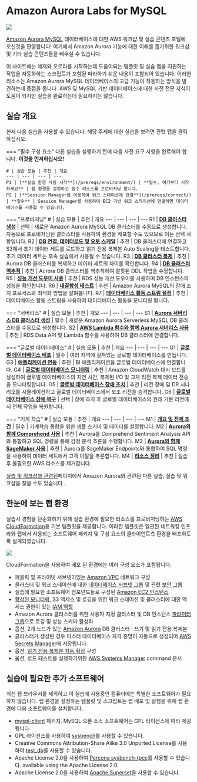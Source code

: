 # Amazon Aurora Labs for MySQL

<div class="aurora"><img src="/assets/images/amazon-aurora.svg"></div>

<a href="https://aws.amazon.com/rds/aurora/details/mysql-details/" target="_blank">Amazon Aurora MySQL</a> 데이터베이스에 대한 AWS 워크샵 및 실습 콘텐츠 포털에 오신것을 환영합니다! 여기에서 Amazon Aurora 기능에 대한 이해를 돕기위한 워크샵 및 기타 실습 콘텐츠들을 배우실 수 있습니다.

이 사이트에는 예제와 오로라를 시작하는데 도움이되는 템플릿 및 실습 랩을 지원하는 작업을 자동화하는 스크립트가 포함된 따라하기 쉬운 내용이 포함되어 있습니다. 이러한 리소스는 Amazon Aurora MySQL 데이터베이스의 고급 기능이 작동하는 방식을 발견하는데 중점을 둡니다. AWS 및 MySQL 기반 데이터베이스에 대한 사전 전문 지식이 도움이 되지만 실습을 완료하는데 필요하지는 않습니다.


## 실습 개요

현재 다음 실습을 사용할 수 있습니다. 해당 주제에 대한 실습을 보려면 관련 탭을 클릭하십시오.

=== "필수 구성 요소"
    다른 실습을 실행하기 전에 다음 사전 요구 사항을 완료해야 합니다. **이것을 먼저하십시오!**

    # | 실습 모듈 | 추천 | 개요
    --- | --- | --- | ---
    P1 | [**실습 환경 사용 시작**](/prereqs/environment/) | **필수, 여기부터 시작하세요** | 랩 환경을 설정하고 필수 리소스를 프로비저닝 합니다.
    P2 | [**Session Manager를 이용하여 워크 스테이션에 연결**](/prereqs/connect/) | **필수** | Session Manager를 사용하여 EC2 기반 워크 스테이션에 연결하면 데이터베이스를 사용할 수 있습니다.

=== "프로비저닝"
    # | 실습 모듈 | 추천 | 개요
    --- | --- | --- | ---
    R1 | [**DB 클러스터 생성**](/provisioned/create/) | 선택 | 새로운 Amazon Aurora MySQL DB 클러스터를 수동으로 생성합니다. 자동으로 프로비저닝된 클러스터를 사용하여 환경을 배포할 수도 있으므로 이는 선택 사항입니다.
    R2 | [**DB 연결, 데이터로드 및 오토 스케일**](/provisioned/interact/) | 추천 | DB 클러스터에 연결하고 S3에서 초기 데이터 세트를 로드하고 읽기 전용 복제본 Auto Scaling을 테스트합니다. 초기 데이터 세트는 후속 실습에서 사용될 수 있습니다.
    R3 | [**DB 클러스터 복제**](/provisioned/clone/) | 추천 | Aurora DB 클러스터를 복제하고 데이터 세트의 차이를 확인합니다.
    R4 | [**DB 클러스터 역추적**](/provisioned/backtrack/) | 추천 | Aurora DB 클러스터를 역추적하여 잘못된 DDL 작업을 수정합니다.
    R5 | [**성능 개선 도우미 사용**](/provisioned/perf-insights/) | 추천 | RDS 성능 개선 도우미를 사용하여 DB 인스턴스의 성능을 확인합니다.
    R6 | [**내결함성 테스트**](/provisioned/failover/) | 추천 | Amazon Aurora MySQL의 장애 조치 프로세스와 최적화 방법을 살펴봅니다.
    R7 | [**데이터베이스 활동 스트림 설정**](/provisioned/das/) | 추천 | 데이터베이스 활동 스트림을 사용하여 데이터베이스 활동을 모니터링 합니다.


=== "서버리스"
    # | 실습 모듈 | 추천 | 개요
    --- | --- | --- | ---
    S1 | [**Aurora 서버리스 DB 클러스터 생성**](/serverless/create/) | 필수 | 새로운 Amazon Aurora Serverless MySQL DB 클러스터를 수동으로 생성합니다.
    S2 | [**AWS Lambda 함수와 함께 Aurora 서버리스 사용**](/serverless/dataapi/) | 추천 | RDS Data API 및 Lambda 함수를 사용하여 DB 클러스터에 연결합니다.



=== "글로벌 데이터베이스"
    # | 실습 모듈 | 추천 | 개요
    --- | --- | --- | ---
    G1 | [**글로벌 데이터베이스 배포**](/global/deploy/) | 필수 | 여러 지역에 걸쳐있는 글로벌 데이터베이스를 만듭니다.
    G3 | [**애플리케이션 연동**](/global/biapp/) | 추천 | BI 애플리케이션을 글로벌 데이터베이스에 연결합니다.
    G4 | [**글로벌 데이터베이스 모니터링**](/global/monitor/) | 추천 | Amazon CloudWatch 대시 보드를 생성하여 글로벌 데이터베이스의 지연 시간, 복제된 I/O 및 교차 리전 복제 데이터 전송을 모니터링합니다.
    G5 | [**글로벌 데이터베이스 장애 조치**](/global/failover/) | 추천 | 리전 장애 및 DR 시나리오를 시뮬레이션하고 글로벌 데이터베이스에서 보조 리전을 승격합니다.
    G6 | [**글로벌 데이터베이스 장애 복구**](/global/failback/) | 선택 | 장애 조치 후 글로벌 데이터베이스의 원래 기본 리전에서 전체 작업을 복원합니다.



=== "기계 학습"
    # | 실습 모듈 | 추천 | 개요
    --- | --- | --- | ---
    M1 | [**개요 및 전제 조건**](/ml/overview/) | 필수 | 기계학습 통합을 위한 샘플 스키마 및 데이터를 설정합니다.
    M2 | [**Aurora와 함께 Comprehend 사용**](/ml/comprehend/) | 추천 | Aurora를 Comprehend Sentiment Analysis API와 통합하고 SQL 명령을 통해 감정 분석 추론을 수행합니다.
    M3 | [**Aurora와 함께 SageMaker 사용**](/ml/sagemaker/) | 추천 | Aurora를 SageMaker Endpoints와 통합하여 SQL 명령을 사용하여 데이터 세트에서 고객 이탈을 추론합니다.
    M4 | [**리소스 정리**](/ml/cleanup/) | 추천 | 실습후 불필요한 AWS 리소스를 제거합니다.      


[실습 및 워크샵과 관련된](/related/labs/)페이지에서 Amazon Aurora와 관련된 다른 실습, 실습 및 워크샵을 찾을 수도 있습니다 .

## 한눈에 보는 랩 환경

실습시 경험을 단순화하기 위해 실습 환경에 필요한 리소스를 프로비저닝하는 <a href="https://aws.amazon.com/cloudformation/" target="_blank">AWS CloudFormation</a>용 기본 템플릿을 제공합니다. 이러한 템플릿은 일관된 네트워킹 인프라와 랩에서 사용되는 소프트웨어 패키지 및 구성 요소의 클라이언트측 환경을 배포하도록 설계되었습니다.

<div class="architecture"><img src="/assets/images/generic-architecture.png"></div>

CloudFormation을 사용하여 배포 된 환경에는 여러 구성 요소가 포함됩니다.


*	퍼블릭 및 프라이빗 서브넷이있는 <a href="https://docs.aws.amazon.com/vpc/latest/userguide/what-is-amazon-vpc.html" target="_blank">Amazon VPC</a> 네트워크 구성
*	클러스터 및 워크 스테이션에 대한 <a href="https://docs.aws.amazon.com/AmazonRDS/latest/UserGuide/USER_VPC.WorkingWithRDSInstanceinaVPC.html#USER_VPC.Subnets" target="_blank">데이터베이스 서브넷 그룹</a> 및 관련 <a href="https://docs.aws.amazon.com/vpc/latest/userguide/VPC_SecurityGroups.html" target="_blank">보안 그룹</a>
*	실습에 필요한 소프트웨어 컴포넌드들로 구성된 <a href="https://docs.aws.amazon.com/AWSEC2/latest/UserGuide/Instances.html" target="_blank">Amazon EC2 인스턴스</a>
*	<a href="https://docs.aws.amazon.com/AmazonRDS/latest/UserGuide/USER_Monitoring.OS.html" target="_blank">향상된 모니터링</a>, S3 액세스 및 로깅을 위한 워크 스테이션 및 클러스터에 대한 액세스 권한이 있는 <a href="https://docs.aws.amazon.com/IAM/latest/UserGuide/id_roles.html" target="_blank">IAM 역할</a>
*	Amazon Aurora 클러스터를 위한 사용자 지정 클러스터 및 DB 인스턴스 <a href="https://docs.aws.amazon.com/AmazonRDS/latest/UserGuide/USER_WorkingWithParamGroups.html" target="_blank">파라미터 그룹</a>으로 로깅 및 성능 스키마 활성화
*	옵션, 2개 노드가 있는 <a href="https://docs.aws.amazon.com/AmazonRDS/latest/AuroraUserGuide/CHAP_AuroraOverview.html" target="_blank">Amazon Aurora</a> DB 클러스터 : 쓰기 및 읽기 전용 복제본
*   클러스터가 생성된 경우 마스터 데이터베이스 자격 증명이 자동으로 생성되어 <A href="https://docs.aws.amazon.com/secretsmanager/latest/userguide/intro.html" target="_blank">AWS Secrets Manager</a>에 저장됩니다.
*	옵션, <a href="https://docs.aws.amazon.com/AmazonRDS/latest/AuroraUserGuide/Aurora.Integrating.AutoScaling.html" target="_blank">읽기 전용 복제본 자동 확장</a> 구성
*	옵션, 로드 테스트를 실행하기위한 <a href="https://docs.aws.amazon.com/systems-manager/latest/userguide/what-is-systems-manager.html" target="_blank">AWS Systems Manager</a> command 문서


## 실습에 필요한 추가 소프트웨어

최신 웹 브라우저를 제외하고 이 실습에 사용중인 컴퓨터에는 특별한 소프트웨어가 필요하지 않습니다. 랩 환경을 설정하는 템플릿 및 스크립트는 랩 배포 및 실행을 위해 랩 환경에 다음 소프트웨어를 설치합니다.


* [mysql-client](https://dev.mysql.com/doc/refman/5.6/en/programs-client.html) 패키지. MySQL 오픈 소스 소프트웨어는 GPL 라이선스에 따라 제공됩니다.
* GPL 라이선스를 사용하여 [sysbench](https://github.com/akopytov/sysbench)를 사용할 수 있습니다. 
* Creative Commons Attribution-Share Alike 3.0 Unported License를 사용하여 [test_db](https://github.com/datacharmer/test_db)를 사용할 수 있습니다.
* Apache License 2.0을 사용하여 [Percona sysbench-tpcc](https://github.com/Percona-Lab/sysbench-tpcc)를 사용할 수 있습니다. available using the Apache License 2.0.
* Apache License 2.0을 사용하여 [Apache Superset](https://superset.apache.org/index.html)을 사용할 수 있습니다.
